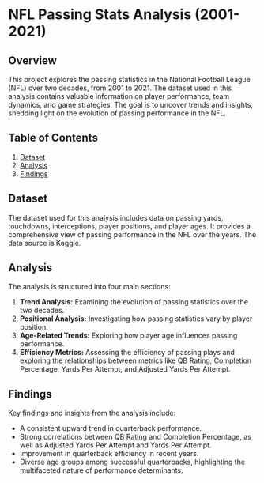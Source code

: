 # NFL Passing Stats Analysis (2001-2021)

## Overview
This project explores the passing statistics in the National Football League (NFL) over two decades, from 2001 to 2021. The dataset used in this analysis contains valuable information on player performance, team dynamics, and game strategies. The goal is to uncover trends and insights, shedding light on the evolution of passing performance in the NFL.

## Table of Contents
1. [Dataset](#dataset)
2. [Analysis](#analysis)
3. [Findings](#findings)

## Dataset
The dataset used for this analysis includes data on passing yards, touchdowns, interceptions, player positions, and player ages. It provides a comprehensive view of passing performance in the NFL over the years. The data source is Kaggle.

## Analysis
The analysis is structured into four main sections:
1. **Trend Analysis:** Examining the evolution of passing statistics over the two decades.
2. **Positional Analysis:** Investigating how passing statistics vary by player position.
3. **Age-Related Trends:** Exploring how player age influences passing performance.
4. **Efficiency Metrics:** Assessing the efficiency of passing plays and exploring the relationships between metrics like QB Rating, Completion Percentage, Yards Per Attempt, and Adjusted Yards Per Attempt.

## Findings
Key findings and insights from the analysis include:
- A consistent upward trend in quarterback performance.
- Strong correlations between QB Rating and Completion Percentage, as well as Adjusted Yards Per Attempt and Yards Per Attempt.
- Improvement in quarterback efficiency in recent years.
- Diverse age groups among successful quarterbacks, highlighting the multifaceted nature of performance determinants.
